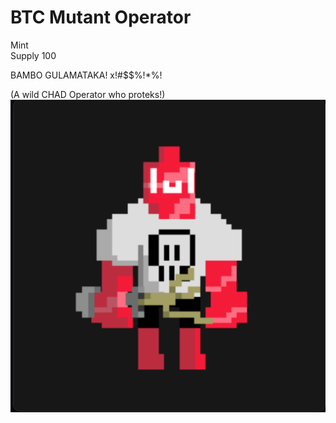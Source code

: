 # BTC Mutant Operator

Mint \
Supply 100

BAMBO GULAMATAKA! x!#\$$%!\*%!

(A wild CHAD Operator who proteks!)\
![](<../.gitbook/assets/image (19).png>)
